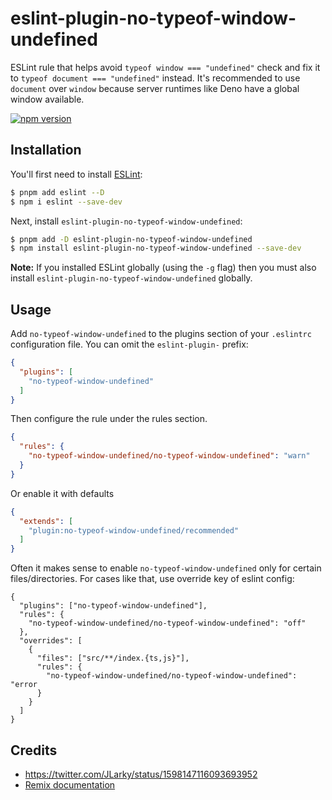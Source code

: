 # eslint-plugin-no-typeof-window-undefined

ESLint rule that helps avoid `typeof window === "undefined"` check and fix it to `typeof document === "undefined"`
instead.
It's recommended to use `document` over `window` because server runtimes like Deno have a global window available.

[![npm version](https://badge.fury.io/js/eslint-plugin-no-typeof-window-undefined.svg)](https://badge.fury.io/js/eslint-plugin-no-typeof-window-undefined)


## Installation

You'll first need to install [ESLint](http://eslint.org):

```bash
$ pnpm add eslint --D
$ npm i eslint --save-dev
```

Next, install `eslint-plugin-no-typeof-window-undefined`:

```bash
$ pnpm add -D eslint-plugin-no-typeof-window-undefined
$ npm install eslint-plugin-no-typeof-window-undefined --save-dev
```

**Note:** If you installed ESLint globally (using the `-g` flag) then you must also
install `eslint-plugin-no-typeof-window-undefined` globally.

## Usage

Add `no-typeof-window-undefined` to the plugins section of your `.eslintrc` configuration file. You can omit
the `eslint-plugin-` prefix:

```json
{
  "plugins": [
    "no-typeof-window-undefined"
  ]
}
```

Then configure the rule under the rules section.

```json
{
  "rules": {
    "no-typeof-window-undefined/no-typeof-window-undefined": "warn"
  }
}
```

Or enable it with defaults

```json
{
  "extends": [
    "plugin:no-typeof-window-undefined/recommended"
  ]
}
```

Often it makes sense to enable `no-typeof-window-undefined` only for certain files/directories. For cases like that, use
override key of eslint config:

```jsonc
{
  "plugins": ["no-typeof-window-undefined"],
  "rules": {
    "no-typeof-window-undefined/no-typeof-window-undefined": "off"
  },
  "overrides": [
    {
      "files": ["src/**/index.{ts,js}"],
      "rules": {
        "no-typeof-window-undefined/no-typeof-window-undefined": "error
      }
    }
  ]
}
```

## Credits
- https://twitter.com/JLarky/status/1598147116093693952
- [Remix documentation](https://remix.run/docs/en/v1/pages/gotchas#typeof-window-checks)
